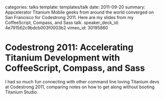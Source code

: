categories: talks
template: templates/talk
date: 2011-09-20
summary: Appcelerator Titanium Mobile geeks from around the world converged on San Francisco for Codestrong 2011. Here are my slides from my CoffeeScript, Compass, and Sass talk.
speaker_deck_id: 4e791562c9bdcb003f0003b2
vimeo_id: 30195860

# Codestrong 2011: Accelerating Titanium Development with CoffeeScript, Compass, and Sass

I had so much fun connecting with other command line loving Titanium  devs at
Codestrong 2011, comparing notes on how to get along without booting
Titanium Studio.
